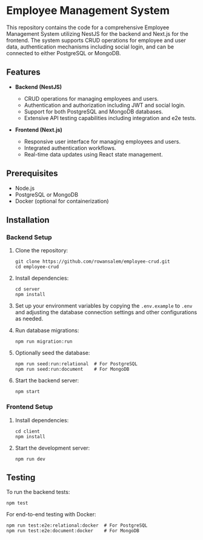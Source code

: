 
# Employee Management System

This repository contains the code for a comprehensive Employee Management System utilizing NestJS for the backend and Next.js for the frontend. The system supports CRUD operations for employee and user data, authentication mechanisms including social login, and can be connected to either PostgreSQL or MongoDB.

## Features

- **Backend (NestJS)**
  - CRUD operations for managing employees and users.
  - Authentication and authorization including JWT and social login.
  - Support for both PostgreSQL and MongoDB databases.
  - Extensive API testing capabilities including integration and e2e tests.

- **Frontend (Next.js)**
  - Responsive user interface for managing employees and users.
  - Integrated authentication workflows.
  - Real-time data updates using React state management.

## Prerequisites

- Node.js
- PostgreSQL or MongoDB
- Docker (optional for containerization)

## Installation

### Backend Setup

1. Clone the repository:
   ```
   git clone https://github.com/rowansalem/employee-crud.git
   cd employee-crud
   ```

2. Install dependencies:
   ```
   cd server
   npm install
   ```

3. Set up your environment variables by copying the `.env.example` to `.env` and adjusting the database connection settings and other configurations as needed.

4. Run database migrations:
   ```
   npm run migration:run
   ```

5. Optionally seed the database:
   ```
   npm run seed:run:relational  # For PostgreSQL
   npm run seed:run:document    # For MongoDB
   ```

6. Start the backend server:
   ```
   npm start
   ```

### Frontend Setup

1. Install dependencies:
   ```
   cd client
   npm install
   ```

2. Start the development server:
   ```
   npm run dev
   ```

## Testing

To run the backend tests:
```
npm test
```

For end-to-end testing with Docker:
```
npm run test:e2e:relational:docker  # For PostgreSQL
npm run test:e2e:document:docker    # For MongoDB
```

